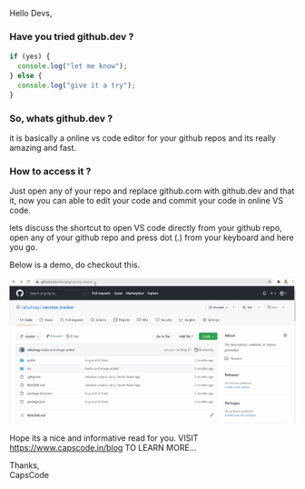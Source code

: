 Hello Devs,

### Have you tried github.dev ?

```js
if (yes) {
  console.log("let me know");
} else {
  console.log("give it a try");
}
```

### So, whats github.dev ?

it is basically a online vs code editor for your github repos and its really amazing and fast.

### How to access it ?

Just open any of your repo and replace github.com with github.dev and that it, now you can able to edit your code and commit your code in online VS code.

lets discuss the shortcut to open VS code directly from your github repo,
open any of your github repo and press dot (.) from your keyboard and here you go.

Below is a demo, do checkout this.

![Animation.gif](https://raw.githubusercontent.com/CapsCode-Website/blogfiles/master/general/introduction-to-github.dev/1.gif?raw=true)

Hope its a nice and informative read for you.
VISIT https://www.capscode.in/blog TO LEARN MORE...

Thanks,\
CapsCode
